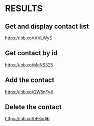 # RESULTS


## Get and display contact list
https://ibb.co/tXVLWyS 

## Get contact by id
https://ibb.co/McNS525

## Add the contact
https://ibb.co/GW5nFy4

## Delete the contact
https://ibb.co/hF3ndj6